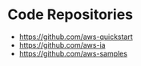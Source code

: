 # Code Repositories
- https://github.com/aws-quickstart
- https://github.com/aws-ia
- https://github.com/aws-samples
